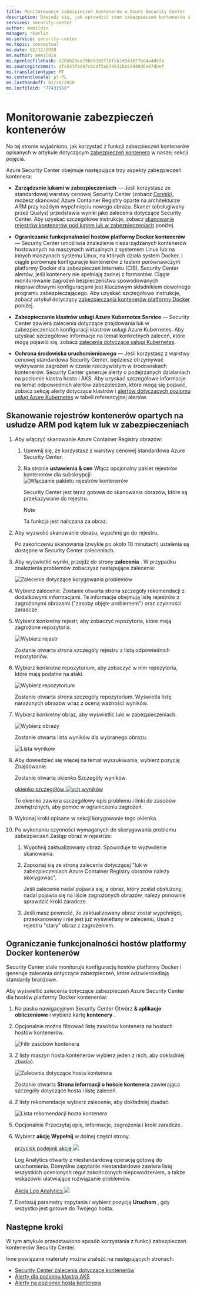 ```yaml
---
title: Monitorowanie zabezpieczeń kontenerów w Azure Security Center
description: Dowiedz się, jak sprawdzić stan zabezpieczeń kontenerów z Azure Security Center
services: security-center
author: memildin
manager: rkarlin
ms.service: security-center
ms.topic: conceptual
ms.date: 02/12/2020
ms.author: memildin
ms.openlocfilehash: d208629ee29bb9102f16fcb1d541677bd4a4d5fa
ms.sourcegitcommit: dfa543fad47cb2df5a574931ba57d40d6a47daef
ms.translationtype: MT
ms.contentlocale: pl-PL
ms.lasthandoff: 02/18/2020
ms.locfileid: "77431568"
---
```

# <a name="monitoring-the-security-of-your-containers"></a>Monitorowanie zabezpieczeń kontenerów

Na tej stronie wyjaśniono, jak korzystać z funkcji zabezpieczeń kontenerów opisanych w artykule dotyczącym [zabezpieczeń kontenera](container-security.md) w naszej sekcji pojęcia.

Azure Security Center obejmuje następujące trzy aspekty zabezpieczeń kontenera:

- **Zarządzanie lukami w zabezpieczeniach** — Jeśli korzystasz ze standardowej warstwy cenowej Security Center (zobacz [Cennik](/azure/security-center/security-center-pricing)), możesz skanować Azure Container Registry oparte na architekturze ARM przy każdym wypchnięciu nowego obrazu. Skaner (obsługiwany przez Qualys) przedstawia wyniki jako zalecenia dotyczące Security Center.
    Aby uzyskać szczegółowe instrukcje, zobacz [skanowanie rejestrów kontenerów pod kątem luk w zabezpieczeniach](#scanning-your-arm-based-container-registries-for-vulnerabilities) poniżej.

- **Ograniczanie funkcjonalności hostów platformy Docker kontenerów** — Security Center umożliwia znalezienie niezarządzanych kontenerów hostowanych na maszynach wirtualnych z systemem Linux lub na innych maszynach systemu Linux, na których działa system Docker, i ciągle porównuje konfiguracje kontenerów z testem porównawczym platformy Docker dla zabezpieczeń Internetu (CIS). Security Center alertów, jeśli kontenery nie spełniają żadnej z formantów. Ciągłe monitorowanie zagrożeń bezpieczeństwa spowodowanych nieprawidłowymi konfiguracjami jest kluczowym składnikiem dowolnego programu zabezpieczającego. 
    Aby uzyskać szczegółowe instrukcje, zobacz artykuł dotyczący [zabezpieczania kontenerów platformy Docker](#hardening-your-containers-docker-hosts) poniżej.

- **Zabezpieczanie klastrów usługi Azure Kubernetes Service** — Security Center zawiera zalecenia dotyczące znajdowania luk w zabezpieczeniach konfiguracji klastrów usługi Azure Kubernetes. Aby uzyskać szczegółowe informacje na temat konkretnych zaleceń, które mogą pojawić się, zobacz [zalecenia dotyczące usługi Kubernetes](recommendations-reference.md#recs-containers).

- **Ochrona środowiska uruchomieniowego** — Jeśli korzystasz z warstwy cenowej standardowa Security Center, będziesz otrzymywać wykrywanie zagrożeń w czasie rzeczywistym w środowiskach kontenerów. Security Center generuje alerty o podejrzanych działaniach na poziomie klastra hosta i AKS. Aby uzyskać szczegółowe informacje na temat odpowiednich alertów zabezpieczeń, które mogą się pojawić, zobacz sekcję alerty dotyczące klastrów i [alertów dotyczących poziomu](alerts-reference.md#alerts-containerhost) [usług Azure Kubernetes](alerts-reference.md#alerts-akscluster) w tabeli referencyjnej alertów.

## <a name="scanning-your-arm-based-container-registries-for-vulnerabilities"></a>Skanowanie rejestrów kontenerów opartych na usłudze ARM pod kątem luk w zabezpieczeniach 

1. Aby włączyć skanowanie Azure Container Registry obrazów:

    1. Upewnij się, że korzystasz z warstwy cenowej standardowa Azure Security Center.

    1. Na stronie **ustawienia & cen** Włącz opcjonalny pakiet rejestrów kontenerów dla subskrypcji: ![Włączanie pakietu rejestrów kontenerów](media/monitor-container-security/enabling-container-registries-bundle.png)

        Security Center jest teraz gotowa do skanowania obrazów, które są przekazywane do rejestru. 

        >[!NOTE]
        >Ta funkcja jest naliczana za obraz.


1. Aby wyzwolić skanowanie obrazu, wypchnij go do rejestru. 

    Po zakończeniu skanowania (zwykle po około 10 minutach) ustalenia są dostępne w Security Center zaleceniach.
    

1. Aby wyświetlić wyniki, przejdź do strony **zalecenia** . W przypadku znalezienia problemów zobaczysz następujące zalecenie:

    ![Zalecenie dotyczące korygowania problemów ](media/monitor-container-security/acr-finding.png)


1. Wybierz zalecenie. 
    Zostanie otwarta strona szczegóły rekomendacji z dodatkowymi informacjami. Te informacje obejmują listę rejestrów z zagrożonymi obrazami ("zasoby objęte problemem") oraz czynności zaradcze. 

1. Wybierz konkretny rejestr, aby zobaczyć repozytoria, które mają zagrożone repozytoria.

    ![Wybierz rejestr](media/monitor-container-security/acr-finding-select-registry.png)

    Zostanie otwarta strona szczegóły rejestru z listą odpowiednich repozytoriów.

1. Wybierz konkretne repozytorium, aby zobaczyć w nim repozytoria, które mają podatne na ataki.

    ![Wybierz repozytorium](media/monitor-container-security/acr-finding-select-repository.png)

    Zostanie otwarta strona szczegóły repozytorium. Wyświetla listę narażonych obrazów wraz z oceną ważności wyników.

1. Wybierz konkretny obraz, aby wyświetlić luki w zabezpieczeniach.

    ![Wybierz obrazy](media/monitor-container-security/acr-finding-select-image.png)

    Zostanie otwarta lista wyników dla wybranego obrazu.

    ![Lista wyników](media/monitor-container-security/acr-findings.png)

1. Aby dowiedzieć się więcej na temat wyszukiwania, wybierz pozycję Znajdowanie. 

    Zostanie otwarte okienko Szczegóły wyników.

    [okienko szczegółów ![ych wyników](media/monitor-container-security/acr-finding-details-pane.png)](media/monitor-container-security/acr-finding-details-pane.png#lightbox)

    To okienko zawiera szczegółowy opis problemu i linki do zasobów zewnętrznych, aby pomóc w ograniczeniu zagrożeń.

1. Wykonaj kroki opisane w sekcji korygowanie tego okienka.

1. Po wykonaniu czynności wymaganych do skorygowania problemu zabezpieczeń Zastąp obraz w rejestrze:

    1. Wypchnij zaktualizowany obraz. Spowoduje to wyzwolenie skanowania. 
    
    1. Zapoznaj się ze stroną zalecenia dotyczącej "luk w zabezpieczeniach Azure Container Registry obrazów należy skorygować". 
    
        Jeśli zalecenie nadal pojawia się, a obraz, który został obsłużony, nadal pojawia się na liście zagrożonych obrazów, należy ponownie sprawdzić kroki zaradcze.

    1. Jeśli masz pewność, że zaktualizowany obraz został wypchnięci, przeskanowany i nie jest już wyświetlany w zaleceniu, Usuń z rejestru "stary" obraz z zagrożeniem.


## <a name="hardening-your-containers-docker-hosts"></a>Ograniczanie funkcjonalności hostów platformy Docker kontenerów

Security Center stale monitoruje konfigurację hostów platformy Docker i generuje zalecenia dotyczące zabezpieczeń, które odzwierciedlają standardy branżowe.

Aby wyświetlić zalecenia dotyczące zabezpieczeń Azure Security Center dla hostów platformy Docker kontenerów:

1. Na pasku nawigacyjnym Security Center Otwórz **& aplikacje obliczeniowe** i wybierz kartę **kontenery** .

1. Opcjonalnie można filtrować listę zasobów kontenera na hostach hostów kontenerów.

    ![Filtr zasobów kontenera](media/monitor-container-security/container-resources-filter.png)

1. Z listy maszyn hosta kontenerów wybierz jeden z nich, aby dokładniej zbadać.

    ![Zalecenia dotyczące hosta kontenera](media/monitor-container-security/container-resources-filtered-to-hosts.png)

    Zostanie otwarta **Strona informacji o hoście kontenera** zawierająca szczegóły dotyczące hosta i listę zaleceń.

1. Z listy rekomendacje wybierz zalecenie, aby dokładniej zbadać.

    ![Lista rekomendacji hosta kontenera](media/monitor-container-security/container-host-rec.png)

1. Opcjonalnie Przeczytaj opis, informacje, zagrożenia i kroki zaradcze. 

1. Wybierz **akcję Wypełnij** w dolnej części strony.

    [przycisk podejmij akcję ![](media/monitor-container-security/host-security-take-action-button.png)](media/monitor-container-security/host-security-take-action.png#lightbox)

    Log Analytics otwarty z niestandardową operacją gotową do uruchomienia. Domyślne zapytanie niestandardowe zawiera listę wszystkich ocenionych reguł zakończonych niepowodzeniem, a także wskazówki ułatwiające rozwiązanie problemów.

    [Akcja Log Analytics ![](media/monitor-container-security/log-analytics-for-action-small.png)](media/monitor-container-security/log-analytics-for-action.png#lightbox)

1. Dostosuj parametry zapytania i wybierz pozycję **Uruchom** , gdy wszystko jest gotowe do Twojego hosta. 



## <a name="next-steps"></a>Następne kroki

W tym artykule przedstawiono sposób korzystania z funkcji zabezpieczeń kontenerów Security Center. 

Inne powiązane materiały można znaleźć na następujących stronach: 

- [Security Center zalecenia dotyczące kontenerów](recommendations-reference.md#recs-containers)
- [Alerty dla poziomu klastra AKS](alerts-reference.md#alerts-akscluster)
- [Alerty na poziomie hosta kontenera](alerts-reference.md#alerts-containerhost)
